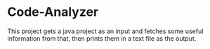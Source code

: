 # Code-Analyzer
This project gets a java project as an input and fetches some useful information from that, then prints them in a text file as the output.
